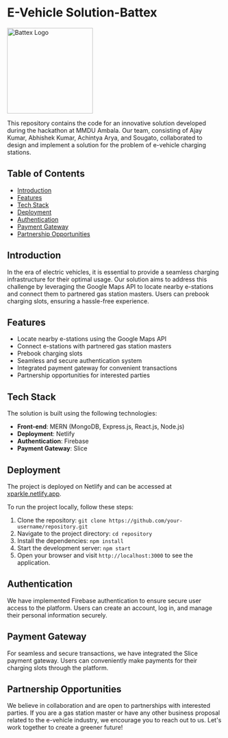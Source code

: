 # E-Vehicle Solution-Battex
<img src="https://xparkle.netlify.app/LOGO.png" alt="Battex Logo" width="200" />

This repository contains the code for an innovative solution developed during the hackathon at MMDU Ambala. Our team, consisting of Ajay Kumar, Abhishek Kumar, Achintya Arya, and Sougato, collaborated to design and implement a solution for the problem of e-vehicle charging stations.

## Table of Contents
- [Introduction](#introduction)
- [Features](#features)
- [Tech Stack](#tech-stack)
- [Deployment](#deployment)
- [Authentication](#authentication)
- [Payment Gateway](#payment-gateway)
- [Partnership Opportunities](#partnership-opportunities)

## Introduction
In the era of electric vehicles, it is essential to provide a seamless charging infrastructure for their optimal usage. Our solution aims to address this challenge by leveraging the Google Maps API to locate nearby e-stations and connect them to partnered gas station masters. Users can prebook charging slots, ensuring a hassle-free experience.

## Features
- Locate nearby e-stations using the Google Maps API
- Connect e-stations with partnered gas station masters
- Prebook charging slots
- Seamless and secure authentication system
- Integrated payment gateway for convenient transactions
- Partnership opportunities for interested parties

## Tech Stack
The solution is built using the following technologies:

- **Front-end**: MERN (MongoDB, Express.js, React.js, Node.js)
- **Deployment**: Netlify
- **Authentication**: Firebase
- **Payment Gateway**: Slice

## Deployment
The project is deployed on Netlify and can be accessed at [xparkle.netlify.app](https://xparkle.netlify.app).

To run the project locally, follow these steps:

1. Clone the repository: `git clone https://github.com/your-username/repository.git`
2. Navigate to the project directory: `cd repository`
3. Install the dependencies: `npm install`
4. Start the development server: `npm start`
5. Open your browser and visit `http://localhost:3000` to see the application.

## Authentication
We have implemented Firebase authentication to ensure secure user access to the platform. Users can create an account, log in, and manage their personal information securely.

## Payment Gateway
For seamless and secure transactions, we have integrated the Slice payment gateway. Users can conveniently make payments for their charging slots through the platform.

## Partnership Opportunities
We believe in collaboration and are open to partnerships with interested parties. If you are a gas station master or have any other business proposal related to the e-vehicle industry, we encourage you to reach out to us. Let's work together to create a greener future!
